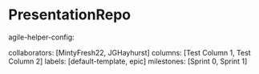 # PresentationRepo
agile-helper-config:

collaborators: [MintyFresh22, JGHayhurst]
columns: [Test Column 1, Test Column 2]
labels: [default-template, epic]
milestones: [Sprint 0, Sprint 1]
